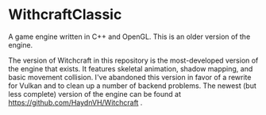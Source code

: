 # WithcraftClassic
A game engine written in C++ and OpenGL.  This is an older version of the engine.

The version of Witchcraft in this repository is the most-developed version of the engine that exists.  It features skeletal animation, shadow mapping, and basic movement collision.  I've abandoned this version in favor of a rewrite for Vulkan and to clean up a number of backend problems.  The newest (but less complete) version of the engine can be found at https://github.com/HaydnVH/Witchcraft .
